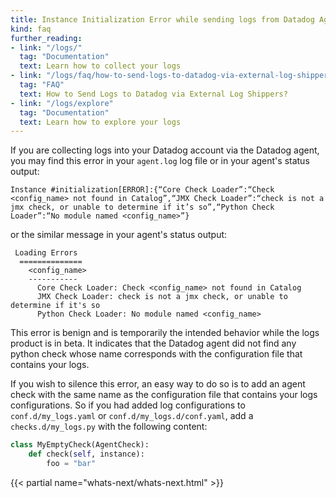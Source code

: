 ```yaml
---
title: Instance Initialization Error while sending logs from Datadog Agent
kind: faq
further_reading:
- link: "/logs/"
  tag: "Documentation"
  text: Learn how to collect your logs
- link: "/logs/faq/how-to-send-logs-to-datadog-via-external-log-shippers"
  tag: "FAQ"
  text: How to Send Logs to Datadog via External Log Shippers?
- link: "/logs/explore"
  tag: "Documentation"
  text: Learn how to explore your logs
---
```


If you are collecting logs into your Datadog account via the Datadog agent, you may find this error in your `agent.log` log file or in your agent's status output:

```
Instance #initialization[ERROR]:{“Core Check Loader”:“Check <config_name> not found in Catalog”,“JMX Check Loader”:“check is not a jmx check, or unable to determine if it’s so”,“Python Check Loader”:“No module named <config_name>”}
```

or the similar message in your agent's status output:

```
 Loading Errors
  ==============
    <config_name>
    -----------
      Core Check Loader: Check <config_name> not found in Catalog
      JMX Check Loader: check is not a jmx check, or unable to determine if it's so
      Python Check Loader: No module named <config_name>
```

This error is benign and is temporarily the intended behavior while the logs product is in beta. It indicates that the Datadog agent did not find any python check whose name corresponds with the configuration file that contains your logs.

If you wish to silence this error, an easy way to do so is to add an agent check with the same name as the configuration file that contains your logs configurations. So if you had added log configurations to `conf.d/my_logs.yaml` or `conf.d/my_logs.d/conf.yaml`, add a `checks.d/my_logs.py` with the following content:

```python
class MyEmptyCheck(AgentCheck):
    def check(self, instance):
        foo = "bar"
```

{{< partial name="whats-next/whats-next.html" >}}